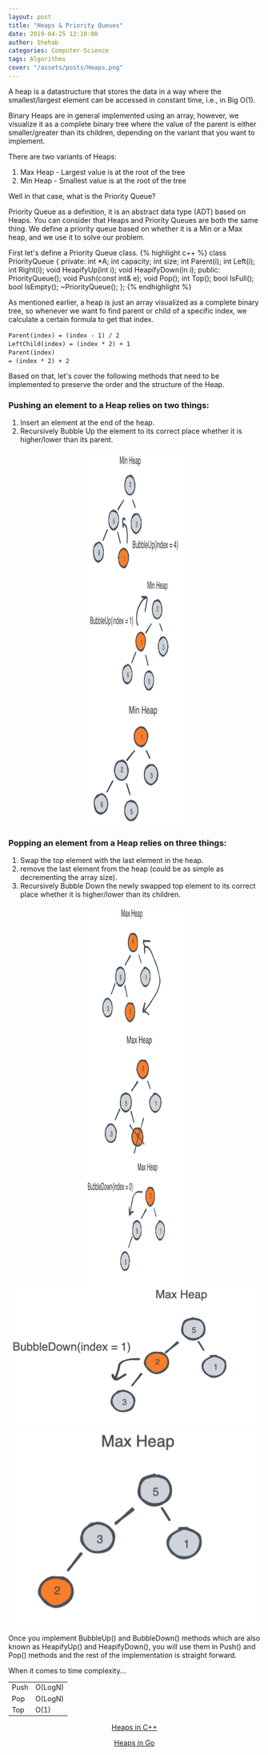 ```yaml
---
layout: post
title: "Heaps & Priority Queues"
date: 2019-04-25 12:10:00
author: Shehab
categories: Computer-Science
tags: Algorithms
cover: "/assets/posts/Heaps.png"
---
```


A heap is a datastructure that stores the data in a way where the smallest/largest element can be accessed in constant time, i.e., in Big O(1).

Binary Heaps are in general implemented using an array, however, we visualize it as a complete binary tree where the value of the parent is either smaller/greater than its children, depending on the variant that you want to implement.

There are two variants of Heaps:

<ol>
	<li>Max Heap - Largest value is at the root of the tree</li>
	<li>Min Heap - Smallest value is at the root of the tree</li>
</ol>

Well in that case, what is the Priority Queue?

Priority Queue as a definition, it is an abstract data type (ADT) based on Heaps. You can consider that Heaps and Priority Queues are both the same thing. We define a priority queue based on whether it is a Min or a Max heap, and we use it to solve our problem.

First let's define a Priority Queue class.
{% highlight c++ %}
class PriorityQueue {
private:
	int *A;
	int capacity;
	int size;
	int Parent(i);
	int Left(i);
	int Right(i);
	void HeapifyUp(int i);
	void HeapifyDown(in i);
public:
	PriorityQueue();
	void Push(const int& e);
	void Pop();
	int Top();
	bool IsFull();
	bool IsEmpty();
	~PriorityQueue();
};
{% endhighlight %}

As mentioned earlier, a heap is just an array visualized as a complete binary tree, so whenever we want fo find parent or child of a specific index, we calculate a certain formula to get that index.

<code>Parent(index) = (index - 1) / 2</code><br>
<code>LeftChild(index) = (index * 2) + 1</code><br>
<code>Parent(index) = (index * 2) + 2</code><br>

Based on that, let's cover the following methods that need to be implemented to preserve the order and the structure of the Heap.

<style>
.heap { 
	display: block;
	margin-left: auto;
	margin-right: auto;
	height: 250px;
	width: 200px;
}
</style>

<h3> Pushing an element to a Heap relies on two things:</h3>

<ol>
	<li>Insert an element at the end of the heap.</li>
	<li>Recursively Bubble Up the element to its correct place whether it is higher/lower than its parent.</li>
</ol>

<img class="heap" src="/assets/posts/Heap-Push-1.png">
<img class="heap" src="/assets/posts/Heap-Push-2.png">
<img class="heap" src="/assets/posts/Heap-Push-3.png">

<h3> Popping an element from a Heap relies on three things:</h3>

<ol>
	<li>Swap the top element with the last element in the heap.</li>
	<li>remove the last element from the heap (could be as simple as decrementing the array size).</li>
	<li>Recursively Bubble Down the newly swapped top element to its correct place whether it is higher/lower than its children.</li>
</ol>

<img class="heap" src="/assets/posts/Heap-Pop-1.png">
<img class="heap" src="/assets/posts/Heap-Pop-2.png">
<img class="heap" src="/assets/posts/Heap-Pop-3.png">
<img src="/assets/posts/Heap-Pop-4.png">
<img src="/assets/posts/Heap-Pop-5.png">


Once you implement BubbleUp() and BubbleDown() methods which are also known as HeapifyUp() and HeapifyDown(), you will use them in Push() and Pop() methods and the rest of the implementation is straight forward. 

When it comes to time complexity...

<table cellpadding="0" cellspacing="0">
	<tr>
		<td>Push</td><td>O(LogN)</td>
	</tr>
	<tr>
		<td>Pop</td><td>O(LogN)</td>
	</tr>
	<tr>
		<td>Top</td><td>O(1)</td>
	</tr>
</table>

<p align="center"><a href="https://github.com/ShehabMMohamed/Datastructures-And-Algorithms/blob/master/Data%20Structures/Priority%20Queues/PriorityQueue.h" target="_blank"> Heaps in C++ </a></p>

<p align="center"><a href="https://github.com/ShehabMMohamed/Go-Datastructures/blob/main/internal/Heaps/Heap.go" target="_blank"> Heaps in Go </a></p>

